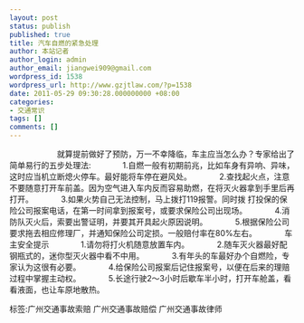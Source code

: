 ```yaml
---
layout: post
status: publish
published: true
title: 汽车自燃的紧急处理
author: 本站记者
author_login: admin
author_email: jiangwei909@gmail.com
wordpress_id: 1538
wordpress_url: http://www.gzjtlaw.com/?p=1538
date: 2011-05-29 09:30:28.000000000 +08:00
categories:
- 交通常识
tags: []
comments: []
---
```

　　　　　　就算提前做好了预防，万一不幸降临，车主应当怎么办？专家给出了简单易行的五步处理法:　　　　1.自燃一般有初期前兆，比如车身有异响、异味，这时应当机立断熄火停车。最好能将车停在避风处。　　　　2.查找起火点，注意不要随意打开车前盖。因为空气进入车内反而容易助燃，在将灭火器拿到手里后再打开。　　　　3.如果火势自己无法控制，马上拨打119报警。同时拨 打投保的保险公司报案电话，在第一时间拿到报案号，或要求保险公司出现场。　　　　4.消防队灭火后，索要出警证明，并要其开具起火原因说明。　　　　5.根据保险公司要求拖去相应修理厂，并通知保险公司定损。一般赔付率在80%左右。　　　　车主安全提示　　　　1.请勿将打火机随意放置车内。　　　　2.随车灭火器最好配钢瓶式的，迷你型灭火器中看不中用。　　　　3.有年头的车最好办个自燃险，专家认为这很有必要。　　　　4.给保险公司报案后记住报案号，以便在后来的理赔过程中掌握主动权。　　　　5.长途行驶2～3小时后歇车半小时，打开车舱盖，看看液面，也让车原地散热。 标签:广州交通事故索赔 广州交通事故赔偿 广州交通事故律师
